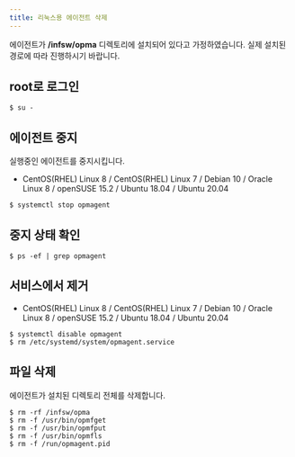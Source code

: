 ```yaml
---
title: 리눅스용 에이전트 삭제
---
```


에이전트가 **/infsw/opma** 디렉토리에 설치되어 있다고 가정하였습니다. 실제 설치된 경로에 따라 진행하시기 바랍니다.

## root로 로그인

```
$ su -
```

## 에이전트 중지

실행중인 에이전트를 중지시킵니다.

- CentOS(RHEL) Linux 8 / CentOS(RHEL) Linux 7 / Debian 10 / Oracle Linux 8 / openSUSE 15.2 / Ubuntu 18.04 / Ubuntu 20.04
```
$ systemctl stop opmagent
```

## 중지 상태 확인

```
$ ps -ef | grep opmagent
```

## 서비스에서 제거

- CentOS(RHEL) Linux 8 / CentOS(RHEL) Linux 7 / Debian 10 / Oracle Linux 8 / openSUSE 15.2 / Ubuntu 18.04 / Ubuntu 20.04
```
$ systemctl disable opmagent
$ rm /etc/systemd/system/opmagent.service
```

## 파일 삭제

에이전트가 설치된 디렉토리 전체를 삭제합니다.

```
$ rm -rf /infsw/opma
$ rm -f /usr/bin/opmfget
$ rm -f /usr/bin/opmfput
$ rm -f /usr/bin/opmfls
$ rm -f /run/opmagent.pid
```

